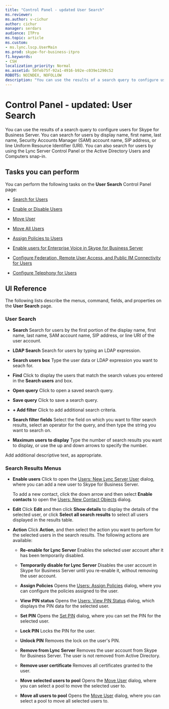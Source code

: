 ```yaml
---
title: "Control Panel - updated User Search"
ms.reviewer: 
ms.author: v-cichur
author: cichur
manager: serdars
audience: ITPro
ms.topic: article
ms.custom:
- ms.lync.lscp.UserMain
ms.prod: skype-for-business-itpro
f1.keywords:
- CSH
localization_priority: Normal
ms.assetid: 50feb75f-92a1-4916-b92e-c039e1290c52
ROBOTS: NOINDEX, NOFOLLOW
description: "You can use the results of a search query to configure users for Skype for Business Server. You can search for users by display name, first name, last name, Security Accounts Manager (SAM) account name, SIP address, or line Uniform Resource Identifier (URI). You can also search for users by using the Lync Server Control Panel or the Active Directory Users and Computers snap-in."
---
```


# Control Panel - updated: User Search

You can use the results of a search query to configure users for Skype for Business Server. You can search for users by display name, first name, last name, Security Accounts Manager (SAM) account name, SIP address, or line Uniform Resource Identifier (URI). You can also search for users by using the Lync Server Control Panel or the Active Directory Users and Computers snap-in.

## Tasks you can perform

You can perform the following tasks on the **User Search** Control Panel page:

- [Search for Users](https://technet.microsoft.com/library/3b9f6f55-d7a9-46ae-8e10-f221ba0d3bb5.aspx)

- [Enable or Disable Users](https://technet.microsoft.com/library/12497d00-f665-4a97-be68-854c5a8be4fc.aspx)

- [Move User](ms.lync.lscp.UserMove.md)

- [Move All Users](ms.lync.lscp.UserMoveAll.md)

- [Assign Policies to Users](https://technet.microsoft.com/library/a4ed0120-d9e5-4eb2-acfd-8de2cb503652.aspx)

- [Enable users for Enterprise Voice in Skype for Business Server](../../../deploy/deploy-enterprise-voice/enable-users-for-enterprise-voice.md)

- [Configure Federation, Remote User Access, and Public IM Connectivity for Users](https://technet.microsoft.com/library/736fcaad-9f95-4896-b767-e199d86a00a4.aspx)

- [Configure Telephony for Users](https://technet.microsoft.com/library/4546432e-c839-4517-a2c5-bc0d4d8c6a03.aspx)



## UI Reference

The following lists describe the menus, command, fields, and properties on the **User Search** page.

### User Search

- **Search** Search for users by the first portion of the display name, first name, last name, SAM account name, SIP address, or line URI of the user account.

- **LDAP Search** Search for users by typing an LDAP expression.

- **Search users box** Type the user data or LDAP expression you want to seach for.

- **Find** Click to display the users that match the search values you entered in the **Search users** and box.

- **Open query** Click to open a saved search query.

- **Save query** Click to save a search query.

- **+ Add filter** Click to add additional search criteria.

- **Search filter fields** Select the field on which you want to filter search results, select an operator for the query, and then type the string you want to search on.

- **Maximum users to display** Type the number of search results you want to display, or use the up and down arrows to specify the number.

Add additional descriptive text, as appropriate.

### Search Results Menus

- **Enable users** Click to open the [Users: New Lync Server User](ms.lync.lscp.UserNew.md) dialog, where you can add a new user to Skype for Business Server.

    To add a new contact, click the down arrow and then select **Enable contacts** to open the [Users: New Contact Objects](ms.lync.lscp.UserNewContact.md) dialog.

- **Edit** Click **Edit** and then click **Show details** to display the details of the selected user, or click **Select all search results** to select all users displayed in the results table.

- **Action** Click **Action**, and then select the action you want to perform for the selected users in the search results. The following actions are available:

  - **Re-enable for Lync Server** Enables the selected user account after it has been temporarily disabled.

  - **Temporarily disable for Lync Server** Disables the user account in Skype for Business Server until you re-enable it, without removing the user account.

  - **Assign Policies** Opens the [Users: Assign Policies](ms.lync.lscp.UserAssignPolicy.md) dialog, where you can configure the policies assigned to the user.

  - **View PIN status** Opens the [Users: View PIN Status](ms.lync.lscp.UserViewPin.md) dialog, which displays the PIN data for the selected user.

  - **Set PIN** Opens the [Set PIN](ms.lync.lscp.UserSetPin.md) dialog, where you can set the PIN for the selected user.

  - **Lock PIN** Locks the PIN for the user.

  - **Unlock PIN** Removes the lock on the user's PIN.

  - **Remove from Lync Server** Removes the user account from Skype for Business Server. The user is not removed from Active Directory.

  - **Remove user certificate** Removes all certificates granted to the user.

  - **Move selected users to pool** Opens the [Move User](ms.lync.lscp.UserMove.md) dialog, where you can select a pool to move the selected user to.

  - **Move all users to pool** Opens the [Move User](ms.lync.lscp.UserMove.md) dialog, where you can select a pool to move all selected users to.


